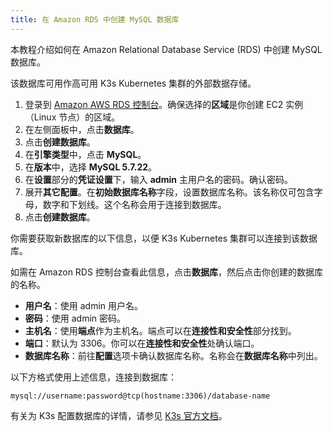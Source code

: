 ```yaml
---
title: 在 Amazon RDS 中创建 MySQL 数据库
---
```


本教程介绍如何在 Amazon Relational Database Service (RDS) 中创建 MySQL 数据库。

该数据库可用作高可用 K3s Kubernetes 集群的外部数据存储。

1. 登录到 [Amazon AWS RDS 控制台](https://console.aws.amazon.com/rds/)。确保选择的**区域**是你创建 EC2 实例 （Linux 节点）的区域。
1. 在左侧面板中，点击**数据库**。
1. 点击**创建数据库**。
1. 在**引擎类型**中，点击 **MySQL**。
1. 在**版本**中，选择 **MySQL 5.7.22**。
1. 在**设置**部分的**凭证设置**下，输入 **admin** 主用户名的密码。确认密码。
1. 展开**其它配置**。在**初始数据库名称**字段，设置数据库名称。该名称仅可包含字母，数字和下划线。这个名称会用于连接到数据库。
1. 点击**创建数据库**。

你需要获取新数据库的以下信息，以便 K3s Kubernetes 集群可以连接到该数据库。

如需在 Amazon RDS 控制台查看此信息，点击**数据库**，然后点击你创建的数据库的名称。

- **用户名**：使用 admin 用户名。
- **密码**：使用 admin 密码。
- **主机名**：使用**端点**作为主机名。端点可以在**连接性和安全性**部分找到。
- **端口**：默认为 3306。你可以在**连接性和安全性**处确认端口。
- **数据库名称**：前往**配置**选项卡确认数据库名称。名称会在**数据库名称**中列出。

以下方格式使用上述信息，连接到数据库：

```
mysql://username:password@tcp(hostname:3306)/database-name
```

有关为 K3s 配置数据库的详情，请参见 [K3s 官方文档](https://rancher.com/docs/k3s/latest/en/installation/datastore/)。
